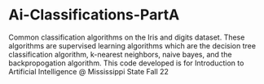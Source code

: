 # Ai-Classifications-PartA
Common classification algorithms on the Iris and digits dataset. These algorithms are supervised learning algorithms which are the decision tree classification algorithm, k-nearest neighbors, naive bayes, and the backpropogation algorithm. This code developed is for Introduction to Artificial Intelligence @ Mississippi State Fall 22
